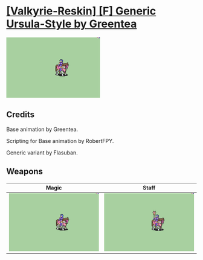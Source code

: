 # [\[Valkyrie-Reskin\] \[F\] Generic Ursula-Style by Greentea](./)
 

<img src="./6.%20Magic/Magic_000.png" alt="[Valkyrie-Reskin] [F] Generic Ursula-Style by Greentea standing" />

## Credits

Base animation by Greentea. 

Scripting for Base animation by RobertFPY.

Generic variant by Flasuban.

## Weapons
 

|Magic |Staff |
|  :---: | :---: |
| <img alt="Magic animation" src="./6.%20Magic/Magic.gif" /> | <img alt="Staff animation" src="./7.%20Staff/Staff.gif" /> |

